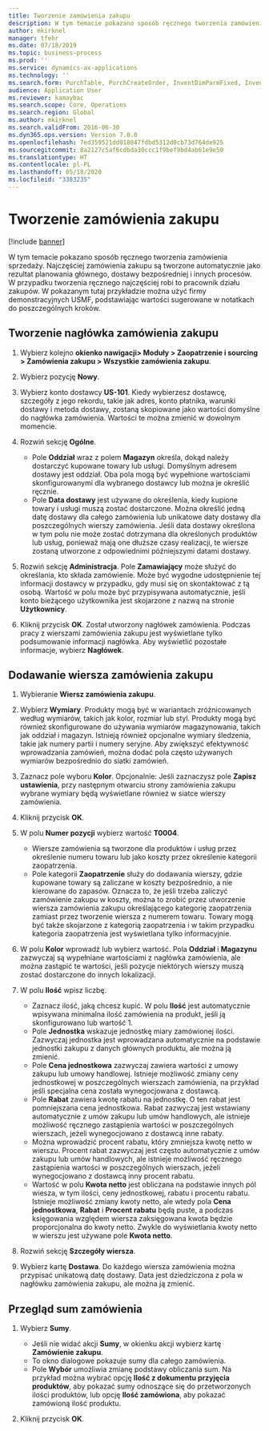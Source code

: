 ```yaml
---
title: Tworzenie zamówienia zakupu
description: W tym temacie pokazano sposób ręcznego tworzenia zamówienia sprzedaży.
author: mkirknel
manager: tfehr
ms.date: 07/18/2019
ms.topic: business-process
ms.prod: ''
ms.service: dynamics-ax-applications
ms.technology: ''
ms.search.form: PurchTable, PurchCreateOrder, InventDimParmFixed, InventItemIdLookupPurchase, InventProductDimensionLookup, PurchTotals
audience: Application User
ms.reviewer: kamaybac
ms.search.scope: Core, Operations
ms.search.region: Global
ms.author: mkirknel
ms.search.validFrom: 2016-06-30
ms.dyn365.ops.version: Version 7.0.0
ms.openlocfilehash: 7ed359521dd018047fdbd5312d0cb73d764de925
ms.sourcegitcommit: 8a2127c5af6cdbda30ccc1f9bef9bd4ab61e9e50
ms.translationtype: HT
ms.contentlocale: pl-PL
ms.lasthandoff: 05/18/2020
ms.locfileid: "3383235"
---
```

# <a name="create-a-purchase-order"></a>Tworzenie zamówienia zakupu

[!include [banner](../../includes/banner.md)]

W tym temacie pokazano sposób ręcznego tworzenia zamówienia sprzedaży. Najczęściej zamówienia zakupu są tworzone automatycznie jako rezultat planowania głównego, dostawy bezpośredniej i innych procesów. W przypadku tworzenia ręcznego najczęściej robi to pracownik działu zakupów. W pokazanym tutaj przykładzie można użyć firmy demonstracyjnych USMF, podstawiając wartości sugerowane w notatkach do poszczególnych kroków.


## <a name="create-the-purchase-order-header"></a>Tworzenie nagłówka zamówienia zakupu
1. Wybierz kolejno **okienko nawigacji> Moduły > Zaopatrzenie i sourcing > Zamówienia zakupu > Wszystkie zamówienia zakupu**.
2. Wybierz pozycję **Nowy**.
3. Wybierz konto dostawcy **US-101**. Kiedy wybierzesz dostawcę, szczegóły z jego rekordu, takie jak adres, konto płatnika, warunki dostawy i metoda dostawy, zostaną skopiowane jako wartości domyślne do nagłówka zamówienia. Wartości te można zmienić w dowolnym momencie.  
4. Rozwiń sekcję **Ogólne**.

    - Pole **Oddział** wraz z polem **Magazyn** określa, dokąd należy dostarczyć kupowane towary lub usługi. Domyślnym adresem dostawy jest oddział. Oba pola mogą być wypełnione wartościami skonfigurowanymi dla wybranego dostawcy lub można je określić ręcznie.  
    - Pole **Data dostawy** jest używane do określenia, kiedy kupione towary i usługi muszą zostać dostarczone. Można określić jedną datę dostawy dla całego zamówienia lub unikatowe daty dostawy dla poszczególnych wierszy zamówienia. Jeśli data dostawy określona w tym polu nie może zostać dotrzymana dla określonych produktów lub usług, ponieważ mają one dłuższe czasy realizacji, te wiersze zostaną utworzone z odpowiednimi późniejszymi datami dostawy.  

5. Rozwiń sekcję **Administracja**. Pole **Zamawiający** może służyć do określania, kto składa zamówienie. Może być wygodne udostępnienie tej informacji dostawcy w przypadku, gdy musi się on skontaktować z tą osobą. Wartość w polu może być przypisywana automatycznie, jeśli konto bieżącego użytkownika jest skojarzone z nazwą na stronie **Użytkownicy**.  
6. Kliknij przycisk **OK**. Został utworzony nagłówek zamówienia. Podczas pracy z wierszami zamówienia zakupu jest wyświetlane tylko podsumowanie informacji nagłówka. Aby wyświetlić pozostałe informacje, wybierz **Nagłówek**.  

## <a name="add-a-purchase-order-line"></a>Dodawanie wiersza zamówienia zakupu
1. Wybieranie **Wiersz zamówienia zakupu**.
2. Wybierz ​**Wymiary**. Produkty mogą być w wariantach zróżnicowanych według wymiarów, takich jak kolor, rozmiar lub styl. Produkty mogą być również skonfigurowane do używania wymiarów magazynowania, takich jak oddział i magazyn. Istnieją również opcjonalne wymiary śledzenia, takie jak numery partii i numery seryjne. Aby zwiększyć efektywność wprowadzania zamówień, można dodać pola często używanych wymiarów bezpośrednio do siatki zamówień.  
3. Zaznacz pole wyboru **Kolor**. Opcjonalnie: Jeśli zaznaczysz pole **Zapisz ustawienia**, przy następnym otwarciu strony zamówienia zakupu wybrane wymiary będą wyświetlane również w siatce wierszy zamówienia.  
4. Kliknij przycisk **OK**.
5. W polu **Numer pozycji** wybierz wartość **T0004**.

    - Wiersze zamówienia są tworzone dla produktów i usług przez określenie numeru towaru lub jako koszty przez określenie kategorii zaopatrzenia. 
    - Pole kategorii **Zaopatrzenie** służy do dodawania wierszy, gdzie kupowane towary są zaliczane w koszty bezpośrednio, a nie kierowane do zapasów. Oznacza to, że jeśli trzeba zaliczyć zamówienie zakupu w koszty, można to zrobić przez utworzenie wiersza zamówienia zakupu określającego kategorię zaopatrzenia zamiast przez tworzenie wiersza z numerem towaru. Towary mogą być także skojarzone z kategorią zaopatrzenia i w takim przypadku kategoria zaopatrzenia jest wyświetlana tylko informacyjnie.  

6. W polu **Kolor** wprowadź lub wybierz wartość. Pola **Oddział** i **Magazynu** zazwyczaj są wypełniane wartościami z nagłówka zamówienia, ale można zastąpić te wartości, jeśli pozycje niektórych wierszy muszą zostać dostarczone do innych lokalizacji.  
7. W polu **Ilość** wpisz liczbę.

    - Zaznacz ilość, jaką chcesz kupić. W polu **Ilość** jest automatycznie wpisywana minimalna ilość zamówienia na produkt, jeśli ją skonfigurowano lub wartość 1.  
    - Pole **Jednostka** wskazuje jednostkę miary zamówionej ilości. Zazwyczaj jednostka jest wprowadzana automatycznie na podstawie jednostki zakupu z danych głównych produktu, ale można ją zmienić.  
    - Pole **Cena jednostkowa** zazwyczaj zawiera wartości z umowy zakupu lub umowy handlowej. Istnieje możliwość zmiany ceny jednostkowej w poszczególnych wierszach zamówienia, na przykład jeśli specjalna cena została wynegocjowana z dostawcą.  
    - Pole **Rabat** zawiera kwotę rabatu na jednostkę. O ten rabat jest pomniejszana cena jednostkowa. Rabat zazwyczaj jest wstawiany automatycznie z umów zakupu lub umów handlowych, ale istnieje możliwość ręcznego zastąpienia wartości w poszczególnych wierszach, jeżeli wynegocjowano z dostawcą inne rabaty.  
    - Można wprowadzić procent rabatu, który zmniejsza kwotę netto w wierszu. Procent rabat zazwyczaj jest często automatycznie z umów zakupu lub umów handlowych, ale istnieje możliwość ręcznego zastąpienia wartości w poszczególnych wierszach, jeżeli wynegocjowano z dostawcą inny procent rabatu.  
    - Wartość w polu **Kwota netto** jest obliczana na podstawie innych pól wiesza, w tym ilości, ceny jednostkowej, rabatu i procentu rabatu. Istnieje możliwość zmiany kwoty netto, ale wtedy pola **Cena jednostkowa**, **Rabat** i **Procent rabatu** będą puste, a podczas księgowania względem wiersza zaksięgowana kwota będzie proporcjonalna do kwoty netto. Zwykle do wyświetlania kwoty netto w wierszu jest używane pole **Kwota netto**.  

8. Rozwiń sekcję **Szczegóły wiersza**.
9. Wybierz kartę **Dostawa**. Do każdego wiersza zamówienia można przypisać unikatową datę dostawy. Data jest dziedziczona z pola w nagłówku zamówienia zakupu, ale można ją zmienić.  

## <a name="review-order-totals"></a>Przegląd sum zamówienia
1. Wybierz **Sumy**.

    - Jeśli nie widać akcji **Sumy**, w okienku akcji wybierz kartę **Zamówienie zakupu**.  
    - To okno dialogowe pokazuje sumy dla całego zamówienia.  
    - Pole **Wybór** umożliwia zmianę podstawy obliczania sum. Na przykład można wybrać opcję **Ilość z dokumentu przyjęcia produktów**, aby pokazać sumy odnoszące się do przetworzonych ilości produktów, lub opcję **Ilość zamówiona**, aby pokazać zamówioną ilość produktu.  

2. Kliknij przycisk **OK**.


